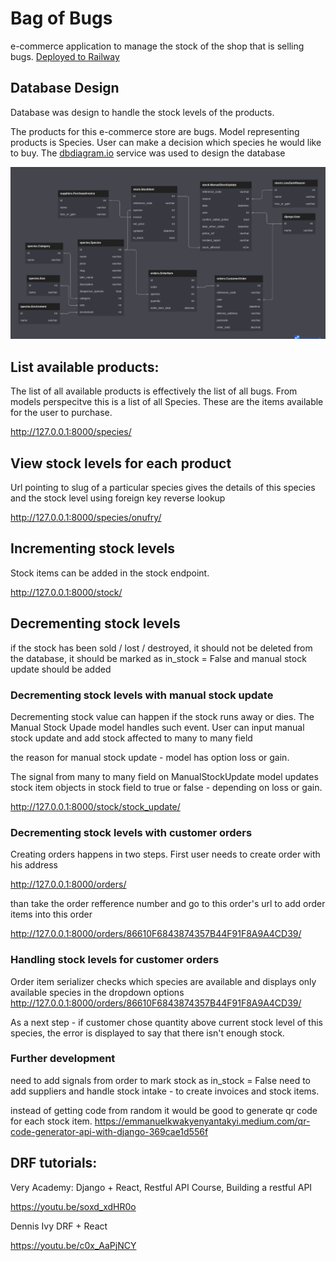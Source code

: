 
# Bag of Bugs
e-commerce application to manage the stock of the shop that is selling bugs. [Deployed to Railway](https://bagofbugs-production.up.railway.app/)


## Database Design

Database was design to handle the stock levels of the products. 

The products for this e-commerce store are bugs. Model representing products is Species. User can make a decision which species he would like to buy. The [dbdiagram.io](https://dbdiagram.io/d/63d732e7296d97641d7ce68b) service was used to design the database

![database](docs/db_schema.png)

## List available products:

The list of all available products is effectively the list of all bugs. From models perspecitve this is a list of all Species. These are the items available for the user to purchase.

http://127.0.0.1:8000/species/


## View stock levels for each product

Url pointing to slug of a particular species gives the details of this species and the stock level using foreign key reverse lookup

http://127.0.0.1:8000/species/onufry/


## Incrementing stock levels
Stock items can be added in the stock endpoint.

http://127.0.0.1:8000/stock/

## Decrementing stock levels

if the stock has been sold / lost / destroyed, it should not be deleted from the database, it should be marked as in_stock = False and manual stock update should be added 

### Decrementing stock levels with manual stock update
Decrementing stock value can happen if the stock runs away or dies. The Manual Stock Upade model handles such event. User can input manual stock update and add stock affected to many to many field

the reason for manual stock update - model has option loss or gain.

The signal from many to many field on ManualStockUpdate model updates stock item objects in stock field to true or false - depending on loss or gain.

http://127.0.0.1:8000/stock/stock_update/


### Decrementing stock levels with customer orders
Creating orders happens in two steps. First user needs to create order with his address

http://127.0.0.1:8000/orders/

than take the order refference number and go to this order's url to add order items into this order

http://127.0.0.1:8000/orders/86610F6843874357B44F91F8A9A4CD39/

### Handling stock levels for customer orders

Order item serializer checks which species are available and displays only available species in the dropdown options
http://127.0.0.1:8000/orders/86610F6843874357B44F91F8A9A4CD39/

As a next step - if customer chose quantity above current stock level of this species, the error is displayed to say that there isn't enough stock.

### Further development

need to add signals from order to mark stock as in_stock = False
need to add suppliers and handle stock intake - to create invoices and stock items. 

instead of getting code from random it would be good to generate qr code for each stock item. 
https://emmanuelkwakyenyantakyi.medium.com/qr-code-generator-api-with-django-369cae1d556f


## DRF tutorials:
Very Academy: Django + React, Restful API Course, Building a restful API

https://youtu.be/soxd_xdHR0o

Dennis Ivy DRF + React

https://youtu.be/c0x_AaPjNCY